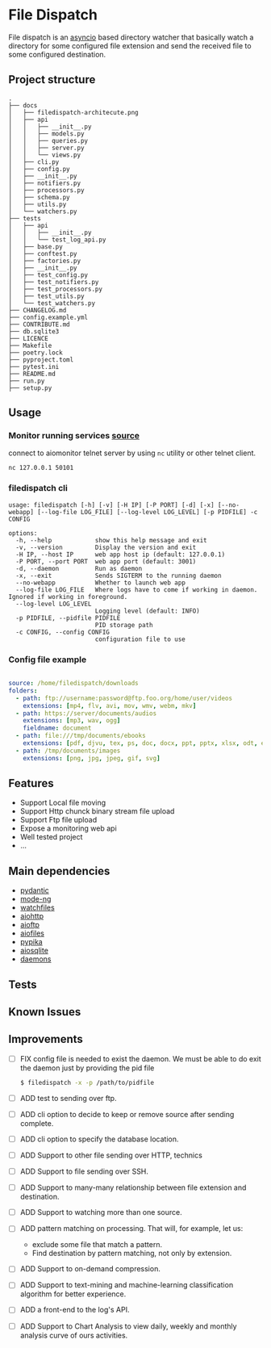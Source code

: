 # File Dispatch

File dispatch is an [asyncio](https://docs.python.org/3.9/library/asyncio.html) based directory watcher that 
basically watch a directory for some configured file extension and send the received file
to some configured destination.

## Project structure
```
.
├── docs
│   ├── filedispatch-architecute.png
│   ├── api
│   │   ├── __init__.py
│   │   ├── models.py
│   │   ├── queries.py
│   │   ├── server.py
│   │   └── views.py
│   ├── cli.py
│   ├── config.py
│   ├── __init__.py
│   ├── notifiers.py
│   ├── processors.py
│   ├── schema.py
│   ├── utils.py
│   └── watchers.py
├── tests
│   ├── api
│   │   ├── __init__.py
│   │   └── test_log_api.py
│   ├── base.py
│   ├── conftest.py
│   ├── factories.py
│   ├── __init__.py
│   ├── test_config.py
│   ├── test_notifiers.py
│   ├── test_processors.py
│   ├── test_utils.py
│   └── test_watchers.py
├── CHANGELOG.md
├── config.example.yml
├── CONTRIBUTE.md
├── db.sqlite3
├── LICENCE
├── Makefile
├── poetry.lock
├── pyproject.toml
├── pytest.ini
├── README.md
├── run.py
├── setup.py
```

## Usage

### Monitor running services [source](https://pypi.org/project/aiomonitor-ng/)
connect to aiomonitor telnet server by using `nc` utility or other telnet client.
```shell
nc 127.0.0.1 50101
```

### filedispatch cli
```shell
usage: filedispatch [-h] [-v] [-H IP] [-P PORT] [-d] [-x] [--no-webapp] [--log-file LOG_FILE] [--log-level LOG_LEVEL] [-p PIDFILE] -c CONFIG

options:
  -h, --help            show this help message and exit
  -v, --version         Display the version and exit
  -H IP, --host IP      web app host ip (default: 127.0.0.1)
  -P PORT, --port PORT  web app port (default: 3001)
  -d, --daemon          Run as daemon
  -x, --exit            Sends SIGTERM to the running daemon
  --no-webapp           Whether to launch web app
  --log-file LOG_FILE   Where logs have to come if working in daemon. Ignored if working in foreground.
  --log-level LOG_LEVEL
                        Logging level (default: INFO)
  -p PIDFILE, --pidfile PIDFILE
                        PID storage path
  -c CONFIG, --config CONFIG
                        configuration file to use
```

### Config file example
```yaml

source: /home/filedispatch/downloads
folders:
  - path: ftp://username:password@ftp.foo.org/home/user/videos
    extensions: [mp4, flv, avi, mov, wmv, webm, mkv]
  - path: https://server/documents/audios
    extensions: [mp3, wav, ogg]
    fieldname: document
  - path: file:///tmp/documents/ebooks
    extensions: [pdf, djvu, tex, ps, doc, docx, ppt, pptx, xlsx, odt, epub]
  - path: /tmp/documents/images
    extensions: [png, jpg, jpeg, gif, svg]
```


## Features

+ Support Local file moving
+ Support Http chunck binary stream file upload
+ Support Ftp file upload 
+ Expose a monitoring web api
+ Well tested project
+ ...

## Main dependencies

+ [pydantic](https://pypi.org/project/pydantic/)
+ [mode-ng](https://pypi.org/project/mode-ng/)
+ [watchfiles](https://pypi.org/project/watchfiles/)
+ [aiohttp](https://docs.aiohttp.org/en/stable/)
+ [aioftp](https://pypi.org/project/aioftp/)
+ [aiofiles](https://pypi.org/project/aiofiles/)
+ [pypika](https://pypi.org/project/PyPika/)
+ [aiosqlite](https://pypi.org/project/aiosqlite3/)
+ [daemons](https://pypi.org/project/daemons/)

## Tests

## Known Issues

## Improvements

- [ ] FIX  config file is needed to exist the daemon. We must be able to do exit the daemon just by providing the pid file

  ```sh
  $ filedispatch -x -p /path/to/pidfile
  ```

- [ ] ADD test to sending over ftp.
- [ ] ADD cli option to decide to keep or remove source after sending complete.
- [ ] ADD cli option to specify the database location.
- [ ] ADD Support to other file sending over HTTP, technics
- [ ] ADD Support to file sending over SSH.
- [ ] ADD Support to many-many relationship between file extension and destination.
- [ ] ADD Support to watching more than one source.
- [ ] ADD pattern matching on processing. That will, for example, let us:
    - exclude some file that match a pattern.
    - Find destination by pattern matching, not only by extension.
- [ ] ADD Support to on-demand compression.
- [ ] ADD Support to text-mining and machine-learning classification algorithm for better experience.
- [ ] ADD a front-end to the log's API.
- [ ] ADD Support to Chart Analysis to view daily, weekly and monthly analysis curve of ours activities.
